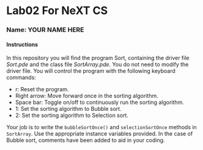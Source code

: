 # Lab02 For NeXT CS
### Name: YOUR NAME HERE

#### Instructions
In this repository you will find the program Sort, containing the driver file _Sort.pde_ and the class file _SortArray.pde_. You do not need to modify the driver file. You will control the program with the following keyboard commands:

- r: Reset the program.
- Right arrow: Move forward once in the sorting algorithm.
- Space bar: Toggle on/off to continuously run the sorting algorithm.
- 1: Set the sorting algorithm to Bubble sort.
- 2: Set the sorting algorithm to Selection sort.


Your job is to write the `bubbleSortOnce()` and `selectionSortOnce` methods in `SortArray`. Use the appropriate instance variables provided. In the case of Bubble sort, comments have been added to aid in your coding.
